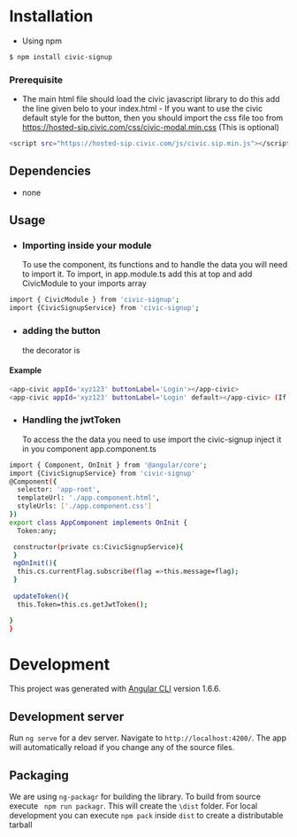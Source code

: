 # Installation
- Using npm
```sh
$ npm install civic-signup
```
 ### Prerequisite
   -  The main html file should load the civic javascript library
   to do this add the line given belo to your index.html
    - If you want to use the civic default style for the button, then you should import the css file too
    from https://hosted-sip.civic.com/css/civic-modal.min.css (This is optional)
 ```sh
 <script src="https://hosted-sip.civic.com/js/civic.sip.min.js"></script>
 ```
## Dependencies
- none
## Usage

- ### Importing inside your module
   To use the component, its functions and to handle the data you will need to import it.
   To import,   in app.module.ts add this at top and add CivicModule to your imports array 
```sh
import { CivicModule } from 'civic-signup';
import {CivicSignupService} from 'civic-signup';
```

- ### adding the button
    the decorator is <app-civic></app-civic>

#### Example
```sh
<app-civic appId='xyz123' buttonLabel='Login'></app-civic>
<app-civic appId='xyz123' buttonLabel='Login' default></app-civic> (If you are want to use default civic style button)
```

- ### Handling the jwtToken
    To access the the data  you need to use import the civic-signup inject it in you component 
    app.component.ts
````sh
import { Component, OnInit } from '@angular/core';
import {CivicSignupService} from 'civic-signup'
@Component({
  selector: 'app-root',
  templateUrl: './app.component.html',
  styleUrls: ['./app.component.css']
})
export class AppComponent implements OnInit {
  Token:any;

 constructor(private cs:CivicSignupService){
 }
 ngOnInit(){
  this.cs.currentFlag.subscribe(flag =>this.message=flag);
 }
 
 updateToken(){
  this.Token=this.cs.getJwtToken();

}
}

````




# Development

This project was generated with [Angular CLI](https://github.com/angular/angular-cli) version 1.6.6.

## Development server

Run `ng serve` for a dev server. Navigate to `http://localhost:4200/`. The app will automatically reload if you change any of the source files.

## Packaging

We are using `ng-packagr` for building the library. To build from source execute `
npm run packagr`. This will create the `\dist` folder.
For local development you can execute `npm pack` inside `dist` to create a distributable tarball

